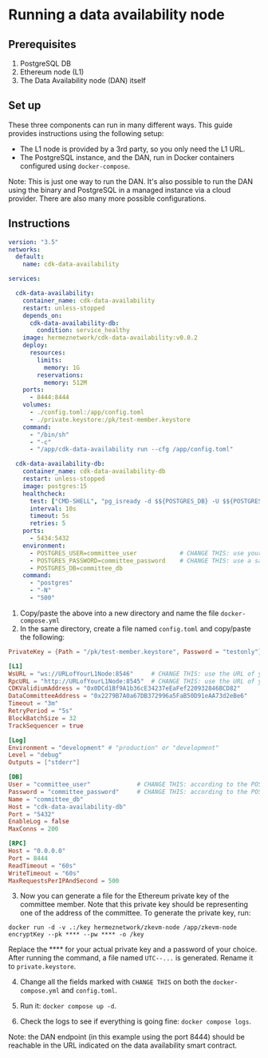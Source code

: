 # Running a data availability node

## Prerequisites

1. PostgreSQL DB
2. Ethereum node (L1)
3. The Data Availability node (DAN) itself

## Set up

These three components can run in many different ways. This guide provides instructions using the following setup:

- The L1 node is provided by a 3rd party, so you only need the L1 URL.
- The PostgreSQL instance, and the DAN, run in Docker containers configured using `docker-compose`.

Note: This is just one way to run the DAN. It's also possible to run the DAN using the binary and PostgreSQL in a managed instance via a cloud provider. There are also many more possible configurations. 

## Instructions

```yml
version: "3.5"
networks:
  default:
    name: cdk-data-availability

services:

  cdk-data-availability:
    container_name: cdk-data-availability
    restart: unless-stopped
    depends_on:
      cdk-data-availability-db:
        condition: service_healthy
    image: hermeznetwork/cdk-data-availability:v0.0.2
    deploy:
      resources:
        limits:
          memory: 1G
        reservations:
          memory: 512M
    ports:
      - 8444:8444
    volumes:
      - ./config.toml:/app/config.toml
      - ./private.keystore:/pk/test-member.keystore
    command:
      - "/bin/sh"
      - "-c"
      - "/app/cdk-data-availability run --cfg /app/config.toml"

  cdk-data-availability-db:
    container_name: cdk-data-availability-db
    restart: unless-stopped
    image: postgres:15
    healthcheck:
      test: ["CMD-SHELL", "pg_isready -d $${POSTGRES_DB} -U $${POSTGRES_USER}"]
      interval: 10s
      timeout: 5s
      retries: 5
    ports:
      - 5434:5432
    environment:
      - POSTGRES_USER=committee_user            # CHANGE THIS: use your prefered user name
      - POSTGRES_PASSWORD=committee_password    # CHANGE THIS: use a safe and strong password
      - POSTGRES_DB=committee_db
    command:
      - "postgres"
      - "-N"
      - "500"
```

1. Copy/paste the above into a new directory and name the file `docker-compose.yml`
2. In the same directory, create a file named `config.toml` and copy/paste the following:

```toml
PrivateKey = {Path = "/pk/test-member.keystore", Password = "testonly"} # CHANGE THIS (the password): according to the private key file password

[L1]
WsURL = "ws://URLofYourL1Node:8546"     # CHANGE THIS: use the URL of your L1 node
RpcURL = "http://URLofYourL1Node:8545"  # CHANGE THIS: use the URL of your L1 node
CDKValidiumAddress = "0x0DCd1Bf9A1b36cE34237eEaFef220932846BCD82"       # CHANGE THIS: Address of the Validium smart contract
DataCommitteeAddress = "0x2279B7A0a67DB372996a5FaB50D91eAA73d2eBe6"     # CHANGE THIS: Address of the data availability committee smart contract
Timeout = "3m"
RetryPeriod = "5s"
BlockBatchSize = 32
TrackSequencer = true

[Log]
Environment = "development" # "production" or "development"
Level = "debug"
Outputs = ["stderr"]

[DB]
User = "committee_user"             # CHANGE THIS: according to the POSTGRES_USER in docker-compose.yml
Password = "committee_password"     # CHANGE THIS: according to the POSTGRES_PASSWORD in docker-compose.yml
Name = "committee_db"
Host = "cdk-data-availability-db"
Port = "5432"
EnableLog = false
MaxConns = 200

[RPC]
Host = "0.0.0.0"
Port = 8444
ReadTimeout = "60s"
WriteTimeout = "60s"
MaxRequestsPerIPAndSecond = 500
```

3. Now you can generate a file for the Ethereum private key of the committee member. Note that this private key should be representing one of the address of the committee. To generate the private key, run: 

```docker run -d -v .:/key hermeznetwork/zkevm-node /app/zkevm-node encryptKey --pk **** --pw **** -o /key``` 

Replace the **** for your actual private key and a password of your choice. After running the command, a file named `UTC--...` is generated. Rename it to `private.keystore`.

4. Change all the fields marked with `CHANGE THIS` on both the `docker-compose.yml` and `config.toml`.

5. Run it: `docker compose up -d`.

6. Check the logs to see if everything is going fine: `docker compose logs`.

Note: the DAN endpoint (in this example using the port 8444) should be reachable in the URL indicated on the data availability smart contract.
